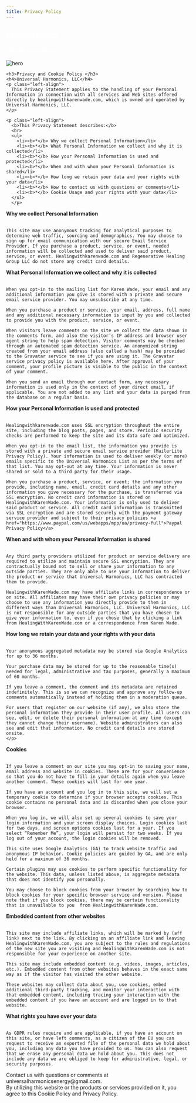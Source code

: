 ```yaml
---
title: Privacy Policy
---
```


<div class="section hero theme-tertiary-light">
  <div class="container right-align">
      <h2 style="color: white">Privacy Policy</h2>
	    <h4 style="color: white">You are safe with us!</h4>
   </div>
    <div class="parallax">
      <img alt="hero"
        src="assets/images/computerdesk.jfif">
    </div>
  </div>
  <div class="section color-primary-dark background-white">
    <div class="container">

    <h3>Privacy and Cookie Policy </h3>
    <h4>Universal Harmonics, LLC</h4>
    <p class="left-align">
      This Privacy Statement applies to the handling of your Personal Information in connection with all services and Web sites offered directly by healingwithkarenwade.com, which is owned and operated by Universal Harmonics, LLC.
    </p>

    <p class="left-align">
      <b>This Privacy Statement describes:</b>
      <br>
      <ul>
        <li><b>*</b> Why we collect Personal Information</li>
        <li><b>*</b> What Personal Information we collect and why it is collected</li>
        <li><b>*</b> How your Personal Information is used and protected</li>
        <li><b>*</b> When and with whom your Personal Information is shared</li>
        <li><b>*</b> How long we retain your data and your rights with your data</li>
        <li><b>*</b> How to contact us with questions or comments</li>
        <li><b>*</b> Cookie Usage and your rights with your data</li>
      </ul>
      </p>

<p class="left-align">
    <b>Why we collect Personal Information</b><br><br>

    This site may use anonymous tracking for analytical purposes to determine web traffic, sourcing and demographics. You may choose to sign up for email communication with our secure Email Service Provider. If you purchase a product, service, or event, needed information will be collected and used to deliver said product, service, or event. Healingwithkarenwade.com and Regenerative Healing Group LLC do not store any credit card details.
</p>
<p class="left-align">
    <b>What Personal Information we collect and why it is collected</b><br><br>

    When you opt-in to the mailing list for Karen Wade, your email and any additional information you give is stored with a private and secure email service provider. You may unsubscribe at any time.

    When you purchase a product or service, your email, address, full name and any additional necessary information is input by you and collected to provide you with the product, service, or event.

    When visitors leave comments on the site we collect the data shown in the comments form, and also the visitor’s IP address and browser user agent string to help spam detection. Visitor comments may be checked through an automated spam detection service. An anonymized string created from your email address (also called a hash) may be provided to the Gravatar service to see if you are using it. The Gravatar service privacy policy is available here. After approval of your comment, your profile picture is visible to the public in the context of your comment.

    When you send an email through our contact form, any necessary information is used only in the context of your direct email, if applicable. You are not added to any list and your data is purged from the database on a regular basis.
</p>

<p class="left-align">
    <b>How your Personal Information is used and protected</b><br><br>

    Healingwithkarenwade.com uses SSL encryption throughout the entire site, including the blog posts, pages, and store. Periodic security checks are performed to keep the site and its data safe and optimized.

    When you opt-in to the email list, the information you provide is stored with a private and secure email service provider (MailerLite Privacy Policy). Your information is used to deliver weekly (or more) emails specific to the Universal Harmonics List as per the terms of that list. You may opt-out at any time. Your information is never shared or sold to a third party for their usage.

    When you purchase a product, service, or event; the information you provide, including name, email, credit card details and any other information you give necessary for the purchase, is transferred via SSL encryption. No credit card information is stored on HealingwithKarenWade.com. Your information is only used to deliver said product or service. All credit card information is transmitted via SSL encryption and are stored securely with the payment gateway service provider and subject to their privacy policies <a href="https://www.paypal.com/us/webapps/mpp/ua/privacy-full">Paypal Privacy Policy</a>
</p>

<p class="left-align">
    <b>When and with whom your Personal Information is shared</b><br><br>

    Any third party providers utilized for product or service delivery are required to utilize and maintain secure SSL encryption. They are contractually bound not to sell or share your information to any outside parties. They are only able to use your information to deliver the product or service that Universal Harmonics, LLC has contracted them to provide.

    HealingwithKarenWade.com may have affiliate links in correspondence or on site. All affiliates may have their own privacy policies or may choose to use any information you directly provide to them in different ways than Universal Harmonics, LLC. Universal Harmonics, LLC is not responsible for any outside parties that you have chosen to give your information to, even if you chose that by clicking a link from HealingWithKarenWade.com or a correspondence from Karen Wade.
</p>

<p class="left-align">
    <b>How long we retain your data and your rights with your data</b><br><br>

    Your anonymous aggregated metadata may be stored via Google Analytics for up to 36 months.

    Your purchase data may be stored for up to the reasonable time(s) needed for legal, administrative and tax purposes, generally a maximum of 60 months.

    If you leave a comment, the comment and its metadata are retained indefinitely. This is so we can recognize and approve any follow-up comments automatically instead of holding them in a moderation queue.

    For users that register on our website (if any), we also store the personal information they provide in their user profile. All users can see, edit, or delete their personal information at any time (except they cannot change their username). Website administrators can also see and edit that information. No credit card details are stored onsite.
    </p>

<p class="left-align">
    <b>Cookies</b><br><br>

    If you leave a comment on our site you may opt-in to saving your name, email address and website in cookies. These are for your convenience so that you do not have to fill in your details again when you leave another comment. These cookies will last for one year.

    If you have an account and you log in to this site, we will set a temporary cookie to determine if your browser accepts cookies. This cookie contains no personal data and is discarded when you close your browser.

    When you log in, we will also set up several cookies to save your login information and your screen display choices. Login cookies last for two days, and screen options cookies last for a year. If you select “Remember Me”, your login will persist for two weeks. If you log out of your account, the login cookies will be removed.

    This site uses Google Analytics (GA) to track website traffic and anonymous IP behavior. Cookie policies are guided by GA, and are only held for a maximum of 36 months.

    Certain plugins may use cookies to perform specific functionality for the website. This data, unless listed above, is aggregate metadata that does not identify you personally.

    You may choose to block cookies from your browser by searching how to block cookies for your specific browser service and version. Please note that if you block cookies, there may be certain functionality that is unavailable to you  from HealingwithKarenWade.com.
</p>

<p class="left-align">
    <b>Embedded content from other websites</b><br><br>

    This site may include affiliate links, which will be marked by (aff link) next to the link. By clicking on an affiliate link and leaving HealingwithKarenWade.com, you are subject to the rules and regulations of the new site you are visiting and HealingWithKarenWade.com is not responsible for your experience on another site.

    This site may include embedded content (e.g. videos, images, articles, etc.). Embedded content from other websites behaves in the exact same way as if the visitor has visited the other website.

    These websites may collect data about you, use cookies, embed additional third-party tracking, and monitor your interaction with that embedded content, including tracing your interaction with the embedded content if you have an account and are logged in to that website.
</p>

<p class="left-align">
    <b>What rights you have over your data</b><br><br>

    As GDPR rules require and are applicable, if you have an account on this site, or have left comments, as a citizen of the EU you can request to receive an exported file of the personal data we hold about you, including any data you have provided to us. You can also request that we erase any personal data we hold about you. This does not include any data we are obliged to keep for administrative, legal, or security purposes.
</p>

<p class="left-align">
    Contact us with questions or comments at universalharmonicsenergy@gmail.com.
<br>
    By utilizing this website or the products or services provided on it, you agree to this Cookie Policy and Privacy Policy.
</p>

  </div>
</div>

